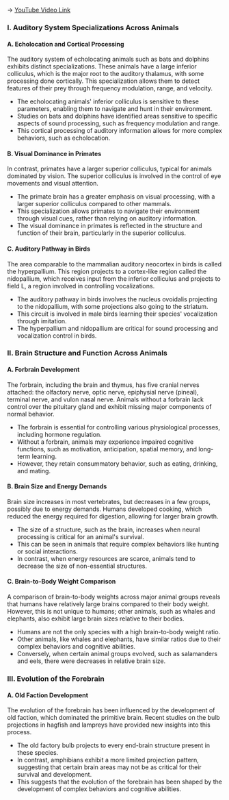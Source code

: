 -> [YouTube Video Link](https://www.youtube.com/watch?v=iGW0nRbAqEM&list=PLUl4u3cNGP62ABe0O-0qtaHHxyKQi1ZwR&index=23&pp=iAQB)

### I. Auditory System Specializations Across Animals
#### A. Echolocation and Cortical Processing

The auditory system of echolocating animals such as bats and dolphins exhibits distinct specializations. These animals have a large inferior colliculus, which is the major root to the auditory thalamus, with some processing done cortically. This specialization allows them to detect features of their prey through frequency modulation, range, and velocity.

*   The echolocating animals' inferior colliculus is sensitive to these parameters, enabling them to navigate and hunt in their environment.
*   Studies on bats and dolphins have identified areas sensitive to specific aspects of sound processing, such as frequency modulation and range.
*   This cortical processing of auditory information allows for more complex behaviors, such as echolocation.

#### B. Visual Dominance in Primates

In contrast, primates have a larger superior colliculus, typical for animals dominated by vision. The superior colliculus is involved in the control of eye movements and visual attention.

*   The primate brain has a greater emphasis on visual processing, with a larger superior colliculus compared to other mammals.
*   This specialization allows primates to navigate their environment through visual cues, rather than relying on auditory information.
*   The visual dominance in primates is reflected in the structure and function of their brain, particularly in the superior colliculus.

#### C. Auditory Pathway in Birds

The area comparable to the mammalian auditory neocortex in birds is called the hyperpallium. This region projects to a cortex-like region called the nidopallium, which receives input from the inferior colliculus and projects to field L, a region involved in controlling vocalizations.

*   The auditory pathway in birds involves the nucleus ovoidalis projecting to the nidopallium, with some projections also going to the striatum.
*   This circuit is involved in male birds learning their species' vocalization through imitation.
*   The hyperpallium and nidopallium are critical for sound processing and vocalization control in birds.

### II. Brain Structure and Function Across Animals
#### A. Forbrain Development

The forbrain, including the brain and thymus, has five cranial nerves attached: the olfactory nerve, optic nerve, epiphysial nerve (pineal), terminal nerve, and vulon nasal nerve. Animals without a forbrain lack control over the pituitary gland and exhibit missing major components of normal behavior.

*   The forbrain is essential for controlling various physiological processes, including hormone regulation.
*   Without a forbrain, animals may experience impaired cognitive functions, such as motivation, anticipation, spatial memory, and long-term learning.
*   However, they retain consummatory behavior, such as eating, drinking, and mating.

#### B. Brain Size and Energy Demands

Brain size increases in most vertebrates, but decreases in a few groups, possibly due to energy demands. Humans developed cooking, which reduced the energy required for digestion, allowing for larger brain growth.

*   The size of a structure, such as the brain, increases when neural processing is critical for an animal's survival.
*   This can be seen in animals that require complex behaviors like hunting or social interactions.
*   In contrast, when energy resources are scarce, animals tend to decrease the size of non-essential structures.

#### C. Brain-to-Body Weight Comparison

A comparison of brain-to-body weights across major animal groups reveals that humans have relatively large brains compared to their body weight. However, this is not unique to humans; other animals, such as whales and elephants, also exhibit large brain sizes relative to their bodies.

*   Humans are not the only species with a high brain-to-body weight ratio.
*   Other animals, like whales and elephants, have similar ratios due to their complex behaviors and cognitive abilities.
*   Conversely, when certain animal groups evolved, such as salamanders and eels, there were decreases in relative brain size.

### III. Evolution of the Forebrain
#### A. Old Faction Development

The evolution of the forebrain has been influenced by the development of old faction, which dominated the primitive brain. Recent studies on the bulb projections in hagfish and lampreys have provided new insights into this process.

*   The old factory bulb projects to every end-brain structure present in these species.
*   In contrast, amphibians exhibit a more limited projection pattern, suggesting that certain brain areas may not be as critical for their survival and development.
*   This suggests that the evolution of the forebrain has been shaped by the development of complex behaviors and cognitive abilities.